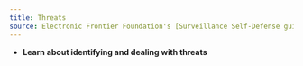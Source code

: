 ```yaml
---
title: Threats
source: Electronic Frontier Foundation's [Surveillance Self-Defense guide.](https://ssd.eff.org/en/module/introduction-threat-modeling)
---
```

- **Learn about identifying and dealing with threats**
